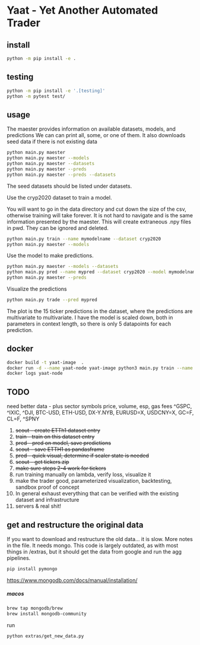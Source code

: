 # Yaat - Yet Another Automated Trader
## install
```sh
python -m pip install -e . 
```

## testing
```sh
python -m pip install -e '.[testing]'
python -m pytest test/ 
```

## usage

The maester provides information on available datasets, models, and predictions
We can can print all, some, or one of them.
It also downloads seed data if there is not existing data
```sh
python main.py maester
python main.py maester --models
python main.py maester --datasets
python main.py maester --preds
python main.py maester --preds --datasets
```

The seed datasets should be listed under datasets.


Use the cryp2020 dataset to train a model.

You will want to go in the data directory and cut down the size of the csv, otherwise training will take forever. It is not hard to navigate and is the same information presented by the maester. This will create extraneous .npy files in pwd. They can be ignored and deleted.

```sh
python main.py train --name mymodelname --dataset cryp2020
python main.py maester --models
```

Use the model to make predictions.

```sh
python main.py maester --models --datasets
python main.py pred --name mypred --dataset cryp2020 --model mymodelname
python main.py maester --preds
```

Visualize the predictions
```sh
python main.py trade --pred mypred
```

The plot is the 15 ticker predictions in the dataset, where the predictions are multivariate to multivariate. I have the model is scaled down, both in parameters in context length, so there is only 5 datapoints for each prediction.

## docker

```sh
docker build -t yaat-image  .
docker run -d --name yaat-node yaat-image python3 main.py train --name lambdock1 --dataset cryp2020
docker logs yaat-node
```

## TODO

need better data - plus sector symbols
price, volume, esp, gas fees
^GSPC, ^IXIC, ^DJI, BTC-USD, ETH-USD, DX-Y.NYB,
EURUSD=X, USDCNY=X, GC=F, CL=F, ^SPNY

1. ~~scout - create ETTh1 dataset entry~~
2. ~~train - train on this dataset entry~~
3. ~~pred - pred on model, save predictions~~
4. ~~scout - save ETTH1 as pandasframe~~
5. ~~pred - quick visual, determine if scaler state is needed~~
6. ~~scout - get tickers.zip~~
7. ~~make sure steps 2-4 work for tickers~~
8. run training manually on lambda, verify loss, visualize it
9. make the trader good, parameterized visualization, backtesting, sandbox proof of concept
10. In general exhaust everything that can be verified with the existing dataset and infrastructure
11. servers & real shit!

## get and restructure the original data
If you want to download and restructure the old data... it is slow.
More notes in the file. It needs mongo. This code is largely outdated,
as with most things in /extras, but it should get the data from google
and run the agg pipelines.
```sh
pip install pymongo
```
https://www.mongodb.com/docs/manual/installation/
##### macos

```sh
brew tap mongodb/brew
brew install mongodb-community
```

run
```sh
python extras/get_new_data.py
```
